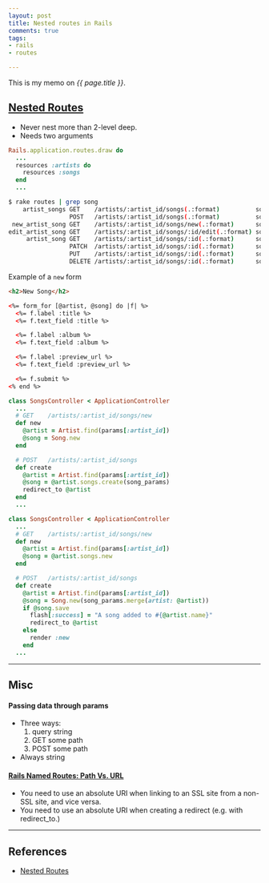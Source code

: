 ```yaml
---
layout: post
title: Nested routes in Rails
comments: true
tags:
- rails
- routes

---
```


This is my memo on *{{ page.title }}*.

<!--more-->

## [Nested Routes](http://guides.rubyonrails.org/routing.html#path-and-url-helpers#nested-resources)
- Never nest more than 2-level deep.
- Needs two arguments

```rb
Rails.application.routes.draw do
  ...
  resources :artists do
    resources :songs
  end
  ...
```

```bash
$ rake routes | grep song
    artist_songs GET    /artists/:artist_id/songs(.:format)          songs#index
                 POST   /artists/:artist_id/songs(.:format)          songs#create
 new_artist_song GET    /artists/:artist_id/songs/new(.:format)      songs#new
edit_artist_song GET    /artists/:artist_id/songs/:id/edit(.:format) songs#edit
     artist_song GET    /artists/:artist_id/songs/:id(.:format)      songs#show
                 PATCH  /artists/:artist_id/songs/:id(.:format)      songs#update
                 PUT    /artists/:artist_id/songs/:id(.:format)      songs#update
                 DELETE /artists/:artist_id/songs/:id(.:format)      songs#destroy
```

Example of a `new` form

```html
<h2>New Song</h2>

<%= form_for [@artist, @song] do |f| %>
  <%= f.label :title %>
  <%= f.text_field :title %>

  <%= f.label :album %>
  <%= f.text_field :album %>

  <%= f.label :preview_url %>
  <%= f.text_field :preview_url %>

  <%= f.submit %>
<% end %>
```

```rb
class SongsController < ApplicationController
  ...
  # GET    /artists/:artist_id/songs/new
  def new
    @artist = Artist.find(params[:artist_id])
    @song = Song.new
  end

  # POST   /artists/:artist_id/songs
  def create
    @artist = Artist.find(params[:artist_id])
    @song = @artist.songs.create(song_params)
    redirect_to @artist
  end
  ...
```

```rb
class SongsController < ApplicationController
  ...
  # GET    /artists/:artist_id/songs/new
  def new
    @artist = Artist.find(params[:artist_id])
    @song = @artist.songs.new
  end

  # POST   /artists/:artist_id/songs
  def create
    @artist = Artist.find(params[:artist_id])
    @song = Song.new(song_params.merge(artist: @artist))
    if @song.save
      flash[:success] = "A song added to #{@artist.name}"
      redirect_to @artist
    else
      render :new
    end
  ...
```

---

## Misc

#### Passing data through params

- Three ways:
  1. query string
  2. GET some path
  3. POST some path
- Always string

#### [Rails Named Routes: Path Vs. URL](https://www.viget.com/articles/rails-named-routes-path-vs-url)

- You need to use an absolute URI when linking to an SSL site from a non-SSL site, and vice versa.
- You need to use an absolute URI when creating a redirect (e.g. with redirect_to.)

---

## References

- [Nested Routes](http://guides.rubyonrails.org/routing.html#path-and-url-helpers#nested-resources)
